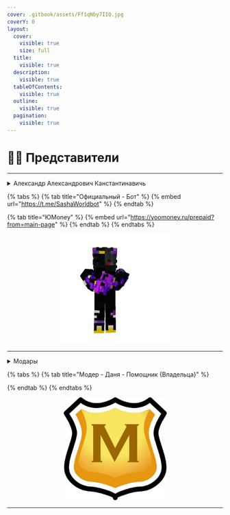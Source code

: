 ```yaml
---
cover: .gitbook/assets/Ff1qNby7IIQ.jpg
coverY: 0
layout:
  cover:
    visible: true
    size: full
  title:
    visible: true
  description:
    visible: true
  tableOfContents:
    visible: true
  outline:
    visible: true
  pagination:
    visible: true
---
```


# 🧑‍💻 Представители&#x20;



***

<details>

<summary>Александр Александрович Канстантинавичь</summary>

Создатель этого сайта и также крупных проектов&#x20;

Также есть Официальный Бот и Сайты

</details>

{% tabs %}
{% tab title="Официальный - Бот" %}
{% embed url="https://t.me/SashaWorldbot" %}
{% endtab %}

{% tab title="ЮМoney" %}
{% embed url="https://yoomoney.ru/prepaid?from=main-page" %}
{% endtab %}
{% endtabs %}



<div align="center">

<figure><img src=".gitbook/assets/h.png" alt="" width="256"><figcaption></figcaption></figure>

</div>

***

<details>

<summary>Модары</summary>



</details>

{% tabs %}
{% tab title="Модер - Даня - Помощник {Владельца}" %}

{% endtab %}
{% endtabs %}

<div align="center" data-full-width="true">

<figure><img src=".gitbook/assets/i.webp" alt="" width="241"><figcaption></figcaption></figure>

</div>



***
